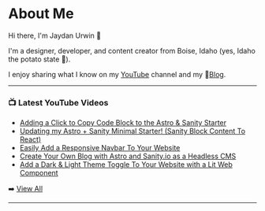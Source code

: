 # About Me

Hi there, I'm Jaydan Urwin 👋

I'm a designer, developer, and content creator from Boise, Idaho (yes, Idaho the potato state 🥔).

I enjoy sharing what I know on my [YouTube](https://youtube.jaydanurwin.com) channel and my 📝[Blog](/blog).

--- 

### 📺 Latest YouTube Videos 
<!-- YOUTUBE:START -->
- [Adding a Click to Copy Code Block to the Astro &amp; Sanity Starter](https://www.youtube.com/watch?v=WVRLCaRfg8E)
- [Updating my Astro + Sanity Minimal Starter! &lpar;Sanity Block Content To React&rpar;](https://www.youtube.com/watch?v=dB7CmFLQiSs)
- [Easily Add a Responsive Navbar To Your Website](https://www.youtube.com/watch?v=0Q0VcdDKKSI)
- [Create Your Own Blog with Astro and Sanity.io as a Headless CMS](https://www.youtube.com/watch?v=-jAWLTfsSQw)
- [Add a Dark &amp; Light Theme Toggle To Your Website with a Lit Web Component](https://www.youtube.com/watch?v=dL9KlnnWOhI)
<!-- YOUTUBE:END --> 

➡️ [View All](https://youtube.com/jaydanurwin) 

---

<!--
**jaydanurwin/jaydanurwin** is a ✨ _special_ ✨ repository because its `README.md` (this file) appears on your GitHub profile.

Here are some ideas to get you started:

- 🔭 I’m currently working on ...
- 🌱 I’m currently learning ...
- 👯 I’m looking to collaborate on ...
- 🤔 I’m looking for help with ...
- 💬 Ask me about ...
- 📫 How to reach me: ...
- 😄 Pronouns: ...
- ⚡ Fun fact: ...
-->
